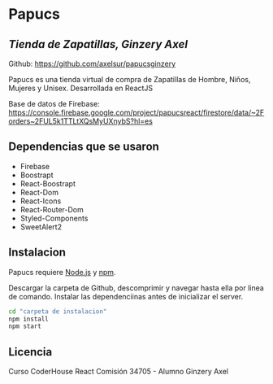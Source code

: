 # Papucs
## _Tienda de Zapatillas, Ginzery Axel_


Github: https://github.com/axelsur/papucsginzery

Papucs es una tienda virtual de compra de Zapatillas de Hombre, Niños, Mujeres y Unisex.
Desarrollada en ReactJS

Base de datos de Firebase:
https://console.firebase.google.com/project/papucsreact/firestore/data/~2Forders~2FUL5k1TTLtXQsMyUXnybS?hl=es

## Dependencias que se usaron

- Firebase
- Boostrapt
- React-Boostrapt   
- React-Dom
- React-Icons
- React-Router-Dom
- Styled-Components
- SweetAlert2


## Instalacion
Papucs requiere [Node.js](https://nodejs.org/) y [npm](https://www.npmjs.com/).

Descargar la carpeta de Github, descomprimir y navegar hasta ella por linea de comando.
Instalar las dependenciinas antes de inicializar el server.

```sh
cd "carpeta de instalacion"
npm install
npm start
```

## Licencia
Curso CoderHouse React Comisión 34705 - Alumno Ginzery Axel
